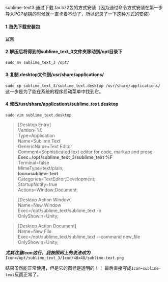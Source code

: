 sublime-text3
通过下载.tar.bz2包的方式安装（因为通过命令方式安装在第一步导入PGP秘钥的时候就一直卡着不动了，所以记录了一下这种方式的安装）

#### 1.首先下载安装包
[官网](https://www.sublimetext.com/3)

#### 2.解压后将得到的sublime_text_3文件夹移动到/opt目录下
`sudo mv sublime_text_3 /opt/`

#### 3.复制.desktop文件到/usr/share/applications/
`sudo cp sublime_text_3/sublime_text.desktop /usr/share/applications/`
这一步是为了能在系统的程序启动菜单中找到它。

#### 4.修改/usr/share/applications/sublime_text.desktop
`sudo vim sublime_text.desktop`

> [Desktop Entry]  
> Version=1.0  
> Type=Application  
> Name=Sublime Text  
> GenericName=Text Editor  
> Comment=Sophisticated text editor for code, markup and prose  
> **Exec=/opt/sublime_text_3/sublime_text %F**  
> Terminal=false  
> MimeType=text/plain;  
> **Icon=sublime-text**  
> Categories=TextEditor;Development;  
> StartupNotify=true  
> Actions=Window;Document;  

> [Desktop Action Window]  
> Name=New Window  
> Exec=/opt/sublime_text/sublime_text -n  
> OnlyShowIn=Unity;  

> [Desktop Action Document]  
> Name=New File  
> Exec=/opt/sublime_text/sublime_text --command new_file  
> OnlyShowIn=Unity;  

***尤其注意Icon这行，我按照网上的说法改为***
`Icon=/opt/sublime_text_3/Icon/48x48/sublime-text.png`

结果虽然能正常使用，但是它的图标是透明的！！
最后直接写成`Icon=sublime-text`反而正常了。
